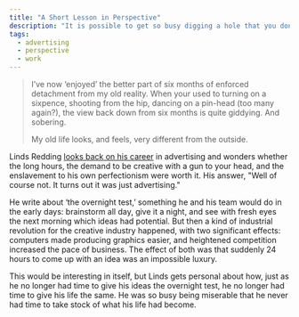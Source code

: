 ```yaml
---
title: "A Short Lesson in Perspective"
description: "It is possible to get so busy digging a hole that you don’t have time to take stock of how deep you’re in it."
tags:
  - advertising
  - perspective
  - work
---
```


> I’ve now ‘enjoyed’ the better part of six months of enforced detachment from my old reality. When your used to turning on a sixpence, shooting from the hip, dancing on a pin-head (too many again?), the view back down from six months is quite giddying. And sobering.
>  
> My old life looks, and feels, very different from the outside.

Linds Redding [looks back on his career](http://www.lindsredding.com/2012/03/11/a-overdue-lesson-in-perspective/) in advertising and wonders whether the long hours, the demand to be creative with a gun to your head, and the enslavement to his own perfectionism were worth it. His answer, "Well of course not. It turns out it was just advertising."

He write about ‘the overnight test,’ something he and his team would do in the early days: brainstorm all day, give it a night, and see with fresh eyes the next morning which ideas had potential. But then a kind of industrial revolution for the creative industry happened, with two significant effects: computers made producing graphics easier, and heightened competition increased the pace of business. The effect of both was that suddenly 24 hours to come up with an idea was an impossible luxury.

This would be interesting in itself, but Linds gets personal about how, just as he no longer had time to give his ideas the overnight test, he no longer had time to give his life the same. He was so busy being miserable that he never had time to take stock of what his life had become.